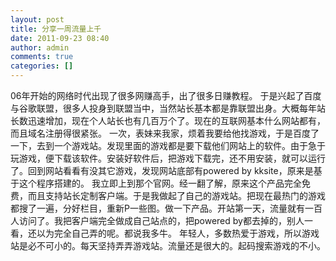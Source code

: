 ```yaml
---
layout: post
title: 分享一周流量上千
date: 2011-09-23 08:40
author: admin
comments: true
categories: []
---
```

  06年开始的网络时代出现了很多网赚高手，出了很多日赚教程。 于是兴起了百度与谷歌联盟，很多人投身到联盟当中，当然站长基本都是靠联盟出身。大概每年站长数迅速增加，现在个人站长也有几百万个了。现在的互联网基本什么网站都有，而且域名注册得很紧张。
  一次，表妹来我家，烦着我要给他找游戏，于是百度了一下，去到一个游戏站。发现里面的游戏都是要下载他们网站上的软件。由于急于玩游戏，便下载该软件。安装好软件后，把游戏下载完，还不用安装，就可以运行了。回到网站看看有没其它游戏，发现网站底部有powered by kksite，原来是基于这个程序搭建的。 
  我立即上到那个官网。经一翻了解，原来这个产品完全免费，而且支持站长定制客户端。于是我做起了自己的游戏站。把现在最热门的游戏都搜了一遍，分好栏目，重新P一些图。做一下产品。开站第一天，流量就有一百人访问了。我把客户端完全做成自己站点的，把powered by都去掉的，别人一看，还以为完全自己弄的呢。都说我多牛。
  年轻人，多数热爱于游戏，所以游戏站是必不可小的。每天坚持弄弄游戏站。流量还是很大的。起码搜索游戏的不小。
